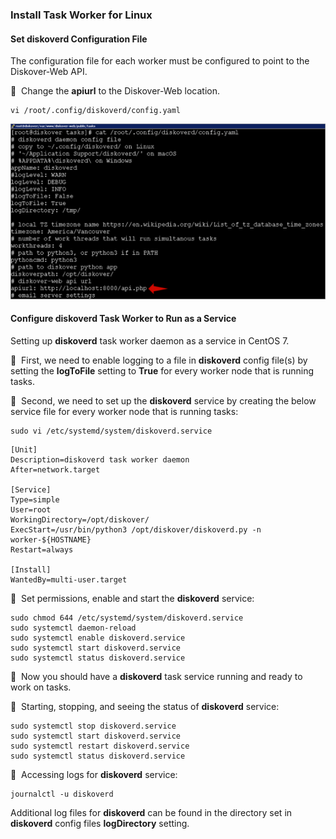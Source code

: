 ### Install Task Worker for Linux

#### Set diskoverd Configuration File

The configuration file for each worker must be configured to point to the Diskover-Web API. 

🔴 &nbsp;Change the **apiurl** to the Diskover-Web location.
```
vi /root/.config/diskoverd/config.yaml
```

![Image: Set diskoverd Configuration File](images/image_task_worker_deamon_setup_diskoverd_config_file.png)

#### Configure diskoverd Task Worker to Run as a Service

Setting up **diskoverd** task worker daemon as a service in CentOS 7.

🔴 &nbsp;First, we need to enable logging to a file in **diskoverd** config file(s) by setting the **logToFile** setting to **True** for every worker node that is running tasks.

🔴 &nbsp;Second, we need to set up the **diskoverd** service by creating the below service file for every worker node that is running tasks:
```
sudo vi /etc/systemd/system/diskoverd.service
```

```
[Unit]
Description=diskoverd task worker daemon
After=network.target

[Service]
Type=simple
User=root
WorkingDirectory=/opt/diskover/
ExecStart=/usr/bin/python3 /opt/diskover/diskoverd.py -n worker-${HOSTNAME}
Restart=always

[Install]
WantedBy=multi-user.target
```

🔴 &nbsp;Set permissions, enable and start the **diskoverd** service:
```
sudo chmod 644 /etc/systemd/system/diskoverd.service
sudo systemctl daemon-reload
sudo systemctl enable diskoverd.service
sudo systemctl start diskoverd.service
sudo systemctl status diskoverd.service
```

🔴 &nbsp;Now you should have a **diskoverd** task service running and ready to work on tasks.

🔴 &nbsp;Starting, stopping, and seeing the status of **diskoverd** service:
```
sudo systemctl stop diskoverd.service
sudo systemctl start diskoverd.service
sudo systemctl restart diskoverd.service
sudo systemctl status diskoverd.service
```

🔴 &nbsp;Accessing logs for **diskoverd** service:
```
journalctl -u diskoverd
```

Additional log files for **diskoverd** can be found in the directory set in **diskoverd** config files **logDirectory** setting.
